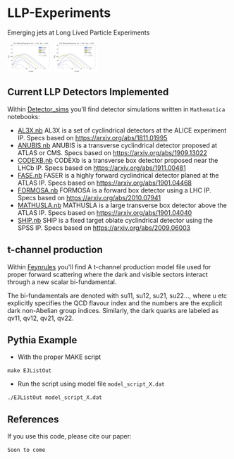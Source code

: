 # LLP-Experiments
Emerging jets at Long Lived Particle Experiments

<p float="left">
  <img src="Plots/Scalar Mass/All.pdf" width="100" />
  <img src="Plots/Scalar Mass/All.pdf" width="100" />
</p>

## Current LLP Detectors Implemented

Within [Detector_sims](Detector_sims/) you'll find detector simulations written in `Mathematica` notebooks:
- [AL3X.nb](AL3X.nb) AL3X is a set of cyclindrical detectors at the ALICE experiment IP. Specs based on https://arxiv.org/abs/1811.01995
- [ANUBIS.nb](ANUBIS.nb) ANUBIS is a transverse cyclindrical detector proposed at ATLAS or CMS. Specs based on https://arxiv.org/abs/1909.13022
- [CODEXB.nb](CODEXB.nb) CODEXb is a transverse box detector proposed near the LHCb IP. Specs based on https://arxiv.org/abs/1911.00481
- [FASE.nb](FASER.nb) FASER is a highly forward cyclindrical detector planed at the ATLAS IP. Specs based on https://arxiv.org/abs/1901.04468
- [FORMOSA.nb](FORMOSA.nb) FORMOSA is a forward box detector using a LHC IP. Specs based on https://arxiv.org/abs/2010.07941
- [MATHUSLA.nb](MATHUSLA.nb) MATHUSLA is a large transverse box detector above the ATLAS IP. Specs based on https://arxiv.org/abs/1901.04040
- [SHIP.nb](SHIP.nb) SHIP is a fixed target oblate cyclindrical detector using the SPSS IP. Specs based on https://arxiv.org/abs/2009.06003

## t-channel production
Within [Feynrules](Feynrules/) you'll find A t-channel production model file used for proper forward scattering where the dark and visible sectors interact through a new scalar bi-fundamental.

The bi-fundamentals are denoted with su11, su12, su21, su22..., where u etc explicitly specifies the QCD flavour index and the numbers are the explicit dark non-Abelian group indices. Similarly, the dark quarks are labeled as qv11, qv12, qv21, qv22.



## Pythia Example

- With the proper MAKE script
```
make EJListOut
```
- Run the script using model file `model_script_X.dat`
```
./EJListOut model_script_X.dat 
```
## References

If you use this code, please cite our paper:

```
Soon to come
```

